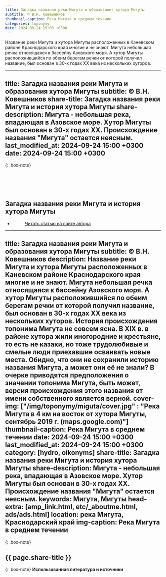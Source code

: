 ```yaml
---
title: Загадка названия реки Мигута и образования хутора Мигуты
subtitle: © В.Н. Ковешников
thumbnail-caption: Река Мигута в среднем течении
categories: toponymy
date: 2024-09-24 15:00 +0300
---
```

Название реки Мигута и хутора Мигуты расположенных в Каневском районе Краснодарского края многие и не знают. Мигута небольшая речка относящаяся к бассейну Азовского моря. А хутор Мигуты расположившийся по обеим берегам речки от которой получил название, был основан в 30-х годах ХХ века из нескольких хуторов.

---
title: Загадка названия реки Мигута и образования хутора Мигуты
subtitle: © В.Н. Ковешников
share-title: Загадка названия реки Мигута и история хутора Мигуты
share-description: Мигута - небольшая река, впадающая в Азовское море. Хутор Мигуты был основан в 30-х годах XX. Происхождение названия "Мигута" остается неясным.
last_modified_at: 2024-09-24 15:00 +0300
date: 2024-09-24 15:00 +0300
---
{: .box-note}
## <br><br><br>Загадка названия реки Мигута и история хутора Мигуты

<ul class="pagination blog-pager"><li class="page-item previous"><figure><a class="page-link" href="{{ page.url | absolute_url | strip_index | replace:'/amp/','/' }}" data-toggle="tooltip" data-placement="top" title="Перейти на основную версию сайта">Читать статью на сайте автора</a></figure></li></ul>

---
title: Загадка названия реки Мигута и образования хутора Мигуты
subtitle: © В.Н. Ковешников
description: Название реки Мигута и хутора Мигуты расположенных в Каневском районе Краснодарского края многие и не знают. Мигута небольшая речка относящаяся к бассейну Азовского моря. А хутор Мигуты расположившийся по обеим берегам речки от которой получил название, был основан в 30-х годах ХХ века из нескольких хуторов. История происхождения топонима Мигута не совсем ясна. В ХIХ в. в районе хутора жили иногородние и крестьяне, то есть не казаки, но тоже трудолюбивые и смелые люди приехавшие осваивать новые места. Обидно, что они не сохранили историю названия Мигута, а может они её не знали? В очерке приводятся предположения о значении топонима Мигута, быть может, версия происхождения этого названия от имени собственного является верной.
cover-img: ["/img/toponymy/miguta/cover.jpg" : "Река Мигута в 4 км на восток от хутора Мигуты, сентябрь 2019 г. (maps.google.com)"]
thumbnail-caption: Река Мигута в среднем течении
date: 2024-09-24 15:00 +0300
last_modified_at: 2024-09-24 15:00 +0300
category: [hydro, oikonyms]
share-title: Загадка названия реки Мигута и история хутора Мигуты
share-description: Мигута - небольшая река, впадающая в Азовское море. Хутор Мигуты был основан в 30-х годах XX. Происхождение названия "Мигута" остается неясным.
keywords: Мигута, Мигуты
head-extra: [amp_link.html, etc/_aboutme.html, ads/ads.html]
location: река Мигута, Краснодарский край
img-caption: Река Мигута в среднем течении
---
{: .box-note}
## {{ page.share-title }}



{: .box-note}
**Использованная литература и источники**
